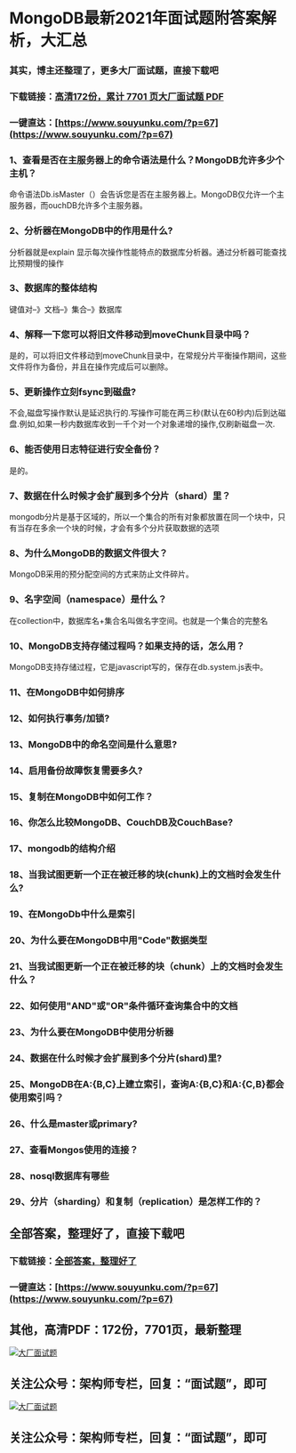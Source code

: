 # MongoDB最新2021年面试题附答案解析，大汇总

### 其实，博主还整理了，更多大厂面试题，直接下载吧

### 下载链接：[高清172份，累计 7701 页大厂面试题  PDF](https://www.souyunku.com/?p=67)

### 一键直达：[https://www.souyunku.com/?p=67](https://www.souyunku.com/?p=67)



### 1、查看是否在主服务器上的命令语法是什么？MongoDB允许多少个主机？

命令语法Db.isMaster（）会告诉您是否在主服务器上。MongoDB仅允许一个主服务器，而ouchDB允许多个主服务器。


### 2、分析器在MongoDB中的作用是什么?

分析器就是explain 显示每次操作性能特点的数据库分析器。通过分析器可能查找比预期慢的操作


### 3、数据库的整体结构

键值对–》文档–》集合–》数据库



### 4、解释一下您可以将旧文件移动到moveChunk目录中吗？

是的，可以将旧文件移动到moveChunk目录中，在常规分片平衡操作期间，这些文件将作为备份，并且在操作完成后可以删除。


### 5、更新操作立刻fsync到磁盘?

不会,磁盘写操作默认是延迟执行的.写操作可能在两三秒(默认在60秒内)后到达磁盘.例如,如果一秒内数据库收到一千个对一个对象递增的操作,仅刷新磁盘一次.


### 6、能否使用日志特征进行安全备份？

是的。


### 7、数据在什么时候才会扩展到多个分片（shard）里？

mongodb分片是基于区域的，所以一个集合的所有对象都放置在同一个块中，只有当存在多余一个块的时候，才会有多个分片获取数据的选项


### 8、为什么MongoDB的数据文件很大？

MongoDB采用的预分配空间的方式来防止文件碎片。


### 9、名字空间（namespace）是什么？

在collection中，数据库名+集合名叫做名字空间。也就是一个集合的完整名


### 10、MongoDB支持存储过程吗？如果支持的话，怎么用？

MongoDB支持存储过程，它是javascript写的，保存在db.system.js表中。


### 11、在MongoDB中如何排序
### 12、如何执行事务/加锁?
### 13、MongoDB中的命名空间是什么意思?
### 14、启用备份故障恢复需要多久?
### 15、复制在MongoDB中如何工作？
### 16、你怎么比较MongoDB、CouchDB及CouchBase?
### 17、mongodb的结构介绍
### 18、当我试图更新一个正在被迁移的块(chunk)上的文档时会发生什么?
### 19、在MongoDb中什么是索引
### 20、为什么要在MongoDB中用"Code"数据类型
### 21、当我试图更新一个正在被迁移的块（chunk）上的文档时会发生什么？
### 22、如何使用"AND"或"OR"条件循环查询集合中的文档
### 23、为什么要在MongoDB中使用分析器
### 24、数据在什么时候才会扩展到多个分片(shard)里?
### 25、MongoDB在A:{B,C}上建立索引，查询A:{B,C}和A:{C,B}都会使用索引吗？
### 26、什么是master或primary?
### 27、查看Mongos使用的连接？
### 28、nosql数据库有哪些
### 29、分片（sharding）和复制（replication）是怎样工作的？




## 全部答案，整理好了，直接下载吧

### 下载链接：[全部答案，整理好了](https://www.souyunku.com/?p=67)

### 一键直达：[https://www.souyunku.com/?p=67](https://www.souyunku.com/?p=67)


## 其他，高清PDF：172份，7701页，最新整理

[![大厂面试题](https://www.souyunku.com/wp-content/uploads/weixin/mst.png "大厂面试题")](https://souyunku.lanzous.com/b0alp9b9g "大厂面试题")

## 关注公众号：架构师专栏，回复：“面试题”，即可

[![大厂面试题](https://www.souyunku.com/wp-content/uploads/weixin/jiagoushi.png "架构师专栏")](https://souyunku.lanzous.com/b0alp9b9g "架构师专栏")

## 关注公众号：架构师专栏，回复：“面试题”，即可
